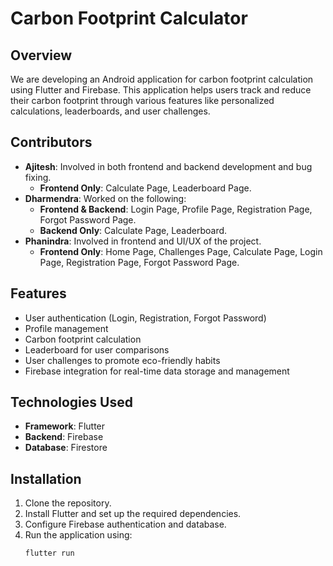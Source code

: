 # Carbon Footprint Calculator

## Overview
We are developing an Android application for carbon footprint calculation using Flutter and Firebase. This application helps users track and reduce their carbon footprint through various features like personalized calculations, leaderboards, and user challenges.

## Contributors
- **Ajitesh**: Involved in both frontend and backend development and bug fixing.
  - **Frontend Only**: Calculate Page, Leaderboard Page.
- **Dharmendra**: Worked on the following:
  - **Frontend & Backend**: Login Page, Profile Page, Registration Page, Forgot Password Page.
  - **Backend Only**: Calculate Page, Leaderboard.
- **Phanindra**: Involved in frontend and UI/UX of the project.
  - **Frontend Only**: Home Page, Challenges Page, Calculate Page, Login Page, Registration Page, Forgot Password Page. 

## Features
- User authentication (Login, Registration, Forgot Password)
- Profile management
- Carbon footprint calculation
- Leaderboard for user comparisons
- User challenges to promote eco-friendly habits
- Firebase integration for real-time data storage and management

## Technologies Used
- **Framework**: Flutter
- **Backend**: Firebase
- **Database**: Firestore

## Installation
1. Clone the repository.
2. Install Flutter and set up the required dependencies.
3. Configure Firebase authentication and database.
4. Run the application using:
   ```sh
   flutter run
